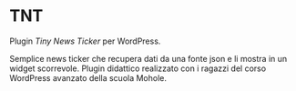 # TNT
Plugin *Tiny News Ticker* per WordPress.

Semplice news ticker che recupera dati da una fonte json e li mostra in un widget scorrevole. Plugin didattico realizzato con i ragazzi del corso WordPress avanzato della scuola Mohole.

